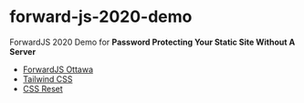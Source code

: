 # forward-js-2020-demo
ForwardJS 2020 Demo for **Password Protecting Your Static Site Without A Server**

- [ForwardJS Ottawa](https://forwardjs.com/ottawa)
- [Tailwind CSS](https://tailwindcss.com/)
- [CSS Reset](https://meyerweb.com/eric/tools/css/reset/)
